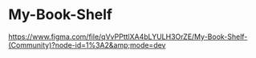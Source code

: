 # My-Book-Shelf
https://www.figma.com/file/qVvPPttlXA4bLYULH3OrZE/My-Book-Shelf-(Community)?node-id=1%3A2&amp;mode=dev
